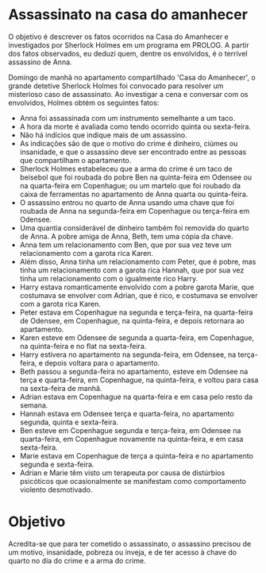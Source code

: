 # Assassinato na casa do amanhecer
<p> O objetivo é descrever os fatos ocorridos na Casa do Amanhecer e investigados por Sherlock Holmes em um programa em PROLOG. A partir dos fatos observados, eu deduzi quem, dentre os envolvidos, é o terrível assassino de Anna. </>
 


<p>Domingo de manhã no apartamento compartilhado 'Casa do Amanhecer', o grande detetive Sherlock Holmes foi convocado para resolver um misterioso caso de assassinato. Ao investigar a cena e conversar com os envolvidos, Holmes obtém os seguintes fatos:</p>

<ul>
 <li>Anna foi assassinada com um instrumento semelhante a um taco.</li> 
 <li>A hora da morte é avaliada como tendo ocorrido quinta ou sexta-feira.</li> 
 <li>Não há indícios que indique mais de um assassino.</li> 
 <li>As indicações são de que o motivo do crime é dinheiro, ciúmes ou insanidade, e que o assassino deve ser encontrado entre as pessoas que compartilham o apartamento.</li> 
 <li>Sherlock Holmes estabeleceu que a arma do crime é um taco de beisebol que foi roubada do pobre Ben na quinta-feira em Odensee ou na quarta-feira em Copenhague; ou um martelo que foi roubado da caixa de ferramentas no apartamento de Anna quarta ou quinta-feira.</li> 
 <li>O assassino entrou no quarto de Anna usando uma chave que foi roubada de Anna na segunda-feira em Copenhague ou terça-feira em Odensee.</li> 
 <li>Uma quantia considerável de dinheiro também foi removida do quarto de Anna. A pobre amiga de Anna, Beth, tem uma cópia da chave.</li>
 <li>Anna tem um relacionamento com Ben, que por sua vez teve um relacionamento com a garota rica Karen.</li>
 <li>Além disso, Anna tinha um relacionamento com Peter, que é pobre, mas tinha um relacionamento com a garota rica Hannah, que por sua vez tinha um relacionamento com o igualmente rico Harry.
</li>
 <li>Harry estava romanticamente envolvido com a pobre garota Marie, que costumava se envolver com Adrian, que é rico, e costumava se envolver com a garota rica Karen.</li>
 <li>Peter estava em Copenhague na segunda e terça-feira, na quarta-feira de Odensee, em Copenhague, na quinta-feira, e depois retornara ao apartamento.</li>
 <li>Karen esteve em Odensee de segunda a quarta-feira, em Copenhague, na quinta-feira e no flat na sexta-feira.
</li>
 <li>Harry estivera no apartamento na segunda-feira, em Odensee, na terça-feira, e depois voltara para o apartamento.</li>
 <li>Beth passou a segunda-feira no apartamento, esteve em Odensee na terça e quarta-feira, em Copenhague, na quinta-feira, e voltou para casa na sexta-feira de manhã.</li>
 <li>Adrian estava em Copenhague na quarta-feira e em casa pelo resto da semana.</li>
 <li>Hannah estava em Odensee terça e quarta-feira, no apartamento segunda, quinta e sexta-feira.</li>
 <li>Ben esteve em Copenhague segunda e terça-feira, em Odensee na quarta-feira, em Copenhague novamente na quinta-feira, e em casa sexta-feira.</li>
 <li>Marie estava em Copenhague de terça a quinta-feira e no apartamento segunda e sexta-feira.</li>
 <li>Adrian e Marie têm visto um terapeuta por causa de distúrbios psicóticos que ocasionalmente se manifestam como comportamento violento desmotivado.
</li>
</ul>


# Objetivo
Acredita-se que para ter cometido o assassinato, o assassino precisou de um motivo, insanidade, pobreza ou inveja, e de ter acesso à chave do quarto no dia do crime e a arma do crime.
 
 
 

